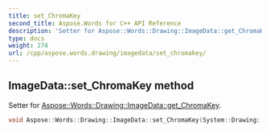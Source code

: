 ```yaml
---
title: set_ChromaKey
second_title: Aspose.Words for C++ API Reference
description: 'Setter for Aspose::Words::Drawing::ImageData::get_ChromaKey.'
type: docs
weight: 274
url: /cpp/aspose.words.drawing/imagedata/set_chromakey/
---
```

## ImageData::set_ChromaKey method


Setter for [Aspose::Words::Drawing::ImageData::get_ChromaKey](../get_chromakey/).

```cpp
void Aspose::Words::Drawing::ImageData::set_ChromaKey(System::Drawing::Color value)
```

